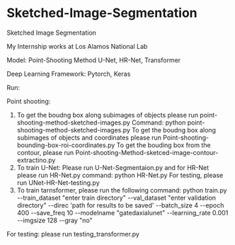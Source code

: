 # Sketched-Image-Segmentation

Sketched Image Segmentation 

My Internship works at Los Alamos National Lab

Model: 
Point-Shooting Method
U-Net, HR-Net, Transformer

Deep Learning Framework: Pytorch, Keras 

Run: 

Point shooting:
1. To get the boudng box along subimages of objects please run point-shooting-method-sketched-images.py 
   Command: python point-shooting-method-sketched-images.py
   To get the boudng box along subimages of objects and coordinates please run Point-shooting-bounding-box-roi-coordinates.py
   To get the bouding box from the contour, please run Point-shooting-Method-sketced-image-contour-extractino.py
2. To train U-Net: Please run U-Net-Segmentaion.py and for HR-Net please run  HR-Net.py
   command: python HR-Net.py 
   For testing, please run UNet-HR-Net-testing.py
3. To train tarnsformer, please run the following command:
   python train.py --train_dataset "enter train directory" --val_dataset "enter validation directory" --direc 'path for results to be saved' --batch_size 4 --epoch 400 --save_freq 10 --modelname "gatedaxialunet" --learning_rate 0.001 --imgsize 128 --gray "no"

For testing: please run testing_transformer.py 
